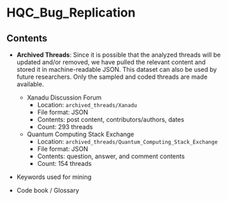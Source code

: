 # HQC_Bug_Replication

## Contents
- **Archived Threads**: Since it is possible that the analyzed threads will be updated and/or removed, we have pulled the relevant content and stored it in machine-readable JSON.  This dataset can also be used by future researchers.  Only the sampled and coded threads are made available.

    - Xanadu Discussion Forum
        - Location: `archived_threads/Xanadu`
        - File format: JSON
        - Contents: post content, contributors/authors, dates
        - Count: 293 threads
    - Quantum Computing Stack Exchange
        - Location: `archived_threads/Quantum_Computing_Stack_Exchange`
        - File format: JSON
        - Contents: question, answer, and comment contents
        - Count: 154 threads
- Keywords used for mining
- Code book / Glossary